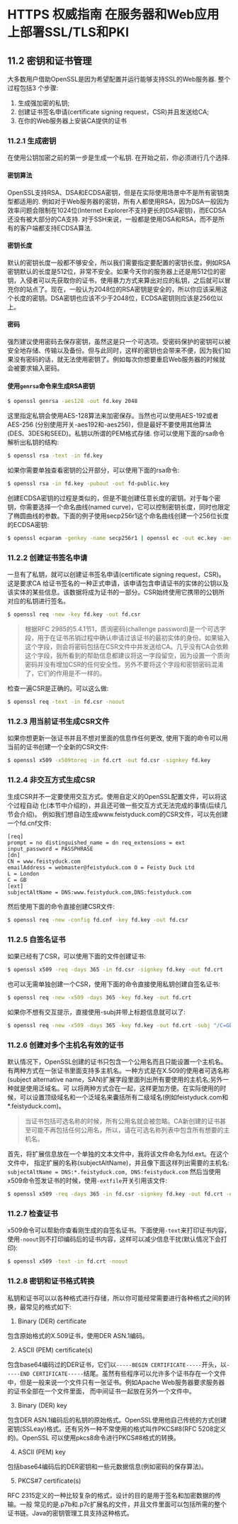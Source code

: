 # HTTPS 权威指南 在服务器和Web应用上部署SSL/TLS和PKI

## 11.2 密钥和证书管理

大多数用户借助OpenSSL是因为希望配置并运行能够支持SSL的Web服务器. 整个过程包括3 个步骤:
1. 生成强加密的私钥;
2. 创建证书签名申请(certificate signing request，CSR)并且发送给CA;
3. 在你的Web服务器上安装CA提供的证书

### 11.2.1 生成密钥

在使用公钥加密之前的第一步是生成一个私钥. 在开始之前，你必须进行几个选择. 

#### 密钥算法
OpenSSL支持RSA、DSA和ECDSA密钥，但是在实际使用场景中不是所有密钥类型都适用的. 例如对于Web服务器的密钥，所有人都使用RSA，因为DSA一般因为效率问题会限制在1024位(Internet Explorer不支持更长的DSA密钥)，而ECDSA还没有被大部分的CA支持. 对于SSH来说，一般都是使用DSA和RSA，而不是所有的客户端都支持ECDSA算法. 

#### 密钥长度
默认的密钥长度一般都不够安全，所以我们需要指定要配置的密钥长度。例如RSA密钥默认的长度是512位，非常不安全。如果今天你的服务器上还是用512位的密钥，入侵者可以先获取你的证书，使用暴力方式来算出对应的私钥，之后就可以冒充你的站点了。现在，一般认为2048位的RSA密钥是安全的，所以你应该采用这个长度的密钥。DSA密钥也应该不少于2048位，ECDSA密钥则应该是256位以上。

#### 密码
强烈建议使用密码去保存密钥，虽然这是只一个可选项。受密码保护的密钥可以被安全地存储、传输以及备份。但与此同时，这样的密钥也会带来不便，因为我们如果没有密码的话，就无法使用密钥了。例如每次你想要重启Web服务器的时候就会被要求输入密码。

#### 使用`genrsa`命令来生成RSA密钥

```bash
$ openssl genrsa -aes128 -out fd.key 2048
```
这里指定私钥会使用AES-128算法来加密保存。当然也可以使用AES-192或者AES-256 (分别使用开关-aes192和-aes256)，但是最好不要使用其他算法(DES、3DES和SEED)。私钥以所谓的PEM格式存储. 你可以使用下面的rsa命令解析出私钥的结构: 
```bash
$ openssl rsa -text -in fd.key
```
如果你需要单独查看密钥的公开部分，可以使用下面的rsa命令: 
```bash
$ openssl rsa -in fd.key -pubout -out fd-public.key
```
创建ECDSA密钥的过程是类似的，但是不能创建任意长度的密钥。对于每个密钥，你需要选择一个命名曲线(named curve)，它可以控制密钥长度，同时也限定了椭圆曲线的参数。下面的例子使用secp256r1这个命名曲线创建一个256位长度的ECDSA密钥:
```bash
$ openssl ecparam -genkey -name secp256r1 | openssl ec -out ec.key -aes128
```

### 11.2.2 创建证书签名申请

一旦有了私钥，就可以创建证书签名申请(certificate signing request，CSR)。这是要求CA 给证书签名的一种正式申请，该申请包含申请证书的实体的公钥以及该实体的某些信息。该数据将成为证书的一部分。CSR始终使用它携带的公钥所对应的私钥进行签名。
```bash
$ openssl req -new -key fd.key -out fd.csr
```

> 根据RFC 2985的5.4.1节1，质询密码(challenge password)是一个可选字段，用于在证书吊销过程中确认申请过该证书的最初实体的身份。如果输入这个字段，则会将密码包括在CSR文件中并发送给CA。几乎没有CA会依赖这个字段，我所看到的帮助信息都建议将这一字段留空，因为设置一个质询密码并没有增加CSR的任何安全性。另外不要将这个字段和密钥密码混淆了，它们的作用是不一样的。

检查一遍CSR是正确的。可以这么做:
```bash
$ openssl req -text -in fd.csr -noout
```

### 11.2.3 用当前证书生成CSR文件

如果你想更新一张证书并且不想对里面的信息作任何更改, 使用下面的命令可以用当前的证书创建一个全新的CSR文件:
```bash
$ openssl x509 -x509toreq -in fd.crt -out fd.csr -signkey fd.key
```

### 11.2.4 非交互方式生成CSR
生成CSR并不一定要使用交互方式。使用自定义的OpenSSL配置文件，可以将这个过程自动 化(本节中介绍的)，并且还可做一些交互方式无法完成的事情(后续几节会介绍)。
例如我们想自动生成www.feistyduck.com的CSR文件，可以先创建一个fd.cnf文件:
```
[req]
prompt = no distinguished_name = dn req_extensions = ext input_password = PASSPHRASE
[dn]
CN = www.feistyduck.com
emailAddress = webmaster@feistyduck.com O = Feisty Duck Ltd
L = London
C = GB
[ext]
subjectAltName = DNS:www.feistyduck.com,DNS:feistyduck.com
```

然后使用下面的命令直接创建CSR文件:
```bash
$ openssl req -new -config fd.cnf -key fd.key -out fd.csr
```

### 11.2.5 自签名证书
如果已经有了CSR，可以使用下面的文件创建证书:
```bash
$ openssl x509 -req -days 365 -in fd.csr -signkey fd.key -out fd.crt
```

也可以无需单独创建一个CSR，使用下面的命令直接使用私钥创建自签名证书:
```bash
$ openssl req -new -x509 -days 365 -key fd.key -out fd.crt
```

如果你不想有交互提示，直接使用-subj并带上标题信息就可以了: 
```bash
$ openssl req -new -x509 -days 365 -key fd.key -out fd.crt -subj "/C=GB/L=London/O=Feisty Duck Ltd/CN=www.feistyduck.com"
```

### 11.2.6 创建对多个主机名有效的证书

默认情况下，OpenSSL创建的证书只包含一个公用名而且只能设置一个主机名。有两种方式在一张证书里面支持多主机名。一种方式是在X.509的使用者可选名称(subject alternative name，SAN)扩展字段里面列出所有要使用的主机名;另外一种就是使用泛域名。可 以将两种方式合在一起，这样更加方便。在实际使用的时候，可以设置顶级域名和一个泛域名来囊括所有二级域名(例如feistyduck.com和*.feistyduck.com)。

> 当证书包括可选名称的时候，所有公用名就会被忽略。CA新创建的证书甚至可能不再包括任何公用名，所以，请在可选名称列表中包含所有想要的主机名。

首先，将扩展信息放在一个单独的文本文件中，我将该文件命名为fd.ext。在这个文件中， 指定扩展的名称(subjectAltName)，并且像下面这样列出需要的主机名:
`subjectAltName = DNS:*.feistyduck.com, DNS:feistyduck.com` 然后当使用x509命令签发证书的时候，使用`-extfile`开关引用该文件:

```bash
$ openssl x509 -req -days 365 -in fd.csr -signkey fd.key -out fd.crt -extfile fd.ext
```

### 11.2.7 检查证书

x509命令可以帮助你查看刚生成的自签名证书。下面使用`-text`来打印证书内容，使用`-noout`则不打印编码后的证书内容，这样可以减少信息干扰(默认情况下会打印):
```bash
$ openssl x509 -text -in fd.crt -noout
```

### 11.2.8 密钥和证书格式转换

私钥和证书可以以各种格式进行存储，所以你可能经常需要进行各种格式之间的转换，最常见的格式如下:

1. Binary (DER) certificate

包含原始格式的X.509证书，使用DER ASN.1编码。

2. ASCII (PEM) certificate(s)

包含base64编码过的DER证书，它们以`-----BEGIN CERTIFICATE-----`开头，以`-----END CERTIFICATE-----`结尾。虽然有些程序可以允许多个证书存在一个文件中，但是一般来说一个文件只有一张证书。例如Apache Web服务器要求服务器的证书全部在一个文件里面， 而中间证书一起放在另外一个文件中。

3. Binary (DER) key

包含DER ASN.1编码后的私钥的原始格式。OpenSSL使用他自己传统的方式创建密钥(SSLeay)格式。还有另外一种不常使用的格式叫作PKCS#8(RFC 5208定义的)。OpenSSL 可以使用pkcs8命令进行PKCS#8格式的转换。

4. ASCII (PEM) key

包括base64编码后的DER密钥和一些元数据信息(例如密码的保存算法)。

5. PKCS#7 certificate(s)

RFC 2315定义的一种比较复杂的格式，设计的目的是用于签名和加密数据的传输。一般 常见的是.p7b和.p7c扩展名的文件，并且文件里面可以包括所需的整个证书链。Java的密钥管理工具支持这种格式。